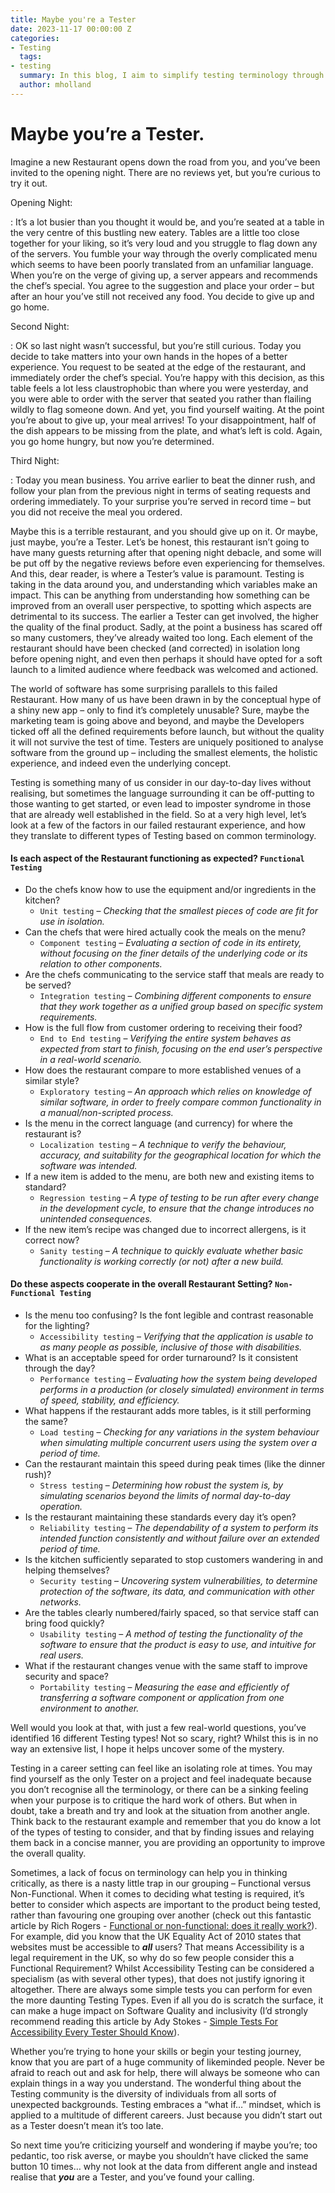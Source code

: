 ```yaml
---
title: Maybe you're a Tester
date: 2023-11-17 00:00:00 Z
categories:
- Testing
  tags:
- testing
  summary: In this blog, I aim to simplify testing terminology through the lens of real-world scenario comparison.
  author: mholland
---
```


# Maybe you’re a Tester.

Imagine a new Restaurant opens down the road from you, and you’ve been invited to the opening night. There are no reviews yet, but you’re curious to try it out.
 
Opening Night:

: It’s a lot busier than you thought it would be, and you’re seated at a table in the very centre of this bustling new eatery. Tables are a little too close together for your liking, so it’s very loud and you struggle to flag down any of the servers. You fumble your way through the overly complicated menu which seems to have been poorly translated from an unfamiliar language. When you’re on the verge of giving up, a server appears and recommends the chef’s special. You agree to the suggestion and place your order – but after an hour you’ve still not received any food. You decide to give up and go home.

Second Night:

: OK so last night wasn’t successful, but you’re still curious. Today you decide to take matters into your own hands in the hopes of a better experience. You request to be seated at the edge of the restaurant, and immediately order the chef’s special. You’re happy with this decision, as this table feels a lot less claustrophobic than where you were yesterday, and you were able to order with the server that seated you rather than flailing wildly to flag someone down. And yet, you find yourself waiting. At the point you’re about to give up, your meal arrives! To your disappointment, half of the dish appears to be missing from the plate, and what’s left is cold. Again, you go home hungry, but now you’re determined.

Third Night:

: Today you mean business. You arrive earlier to beat the dinner rush, and follow your plan from the previous night in terms of seating requests and ordering immediately. To your surprise you’re served in record time – but you did not receive the meal you ordered.


Maybe this is a terrible restaurant, and you should give up on it. Or maybe, just maybe, you’re a Tester. Let’s be honest, this restaurant isn’t going to have many guests returning after that opening night debacle, and some will be put off by the negative reviews before even experiencing for themselves. And this, dear reader, is where a Tester’s value is paramount. Testing is taking in the data around you, and understanding which variables make an impact. This can be anything from understanding how something can be improved from an overall user perspective, to spotting which aspects are detrimental to its success. The earlier a Tester can get involved, the higher the quality of the final product. Sadly, at the point a business has scared off so many customers, they’ve already waited too long. Each element of the restaurant should have been checked (and corrected) in isolation long before opening night, and even then perhaps it should have opted for a soft launch to a limited audience where feedback was welcomed and actioned.

The world of software has some surprising parallels to this failed Restaurant. How many of us have been drawn in by the conceptual hype of a shiny new app – only to find it’s completely unusable? Sure, maybe the marketing team is going above and beyond, and maybe the Developers ticked off all the defined requirements before launch, but without the quality it will not survive the test of time. Testers are uniquely positioned to analyse software from the ground up – including the smallest elements, the holistic experience, and indeed even the underlying concept.

Testing is something many of us consider in our day-to-day lives without realising, but sometimes the language surrounding it can be off-putting to those wanting to get started, or even lead to imposter syndrome in those that are already well established in the field. So at a very high level, let’s look at a few of the factors in our failed restaurant experience, and how they translate to different types of Testing based on common terminology.

#### Is each aspect of the Restaurant functioning as expected? `Functional Testing`

- Do the chefs know how to use the equipment and/or ingredients in the kitchen?
  - `Unit testing` – *Checking that the smallest pieces of code are fit for use in isolation.*
- Can the chefs that were hired actually cook the meals on the menu?
  - `Component testing` – *Evaluating a section of code in its entirety, without focusing on the finer details of the underlying code or its relation to other components.*</span>
- Are the chefs communicating to the service staff that meals are ready to be served?
  - `Integration testing` – *Combining different components to ensure that they work together as a unified group based on specific system requirements.*
- How is the full flow from customer ordering to receiving their food? 
  - `End to End testing` – *Verifying the entire system behaves as expected from start to finish, focusing on the end user’s perspective in a real-world scenario.*
- How does the restaurant compare to more established venues of a similar style?
  - `Exploratory testing` – *An approach which relies on knowledge of similar software, in order to freely compare common functionality in a manual/non-scripted process.*
- Is the menu in the correct language (and currency) for where the restaurant is?
  - `Localization testing` – *A technique to verify the behaviour, accuracy, and suitability for the geographical location for which the software was intended.*
- If a new item is added to the menu, are both new and existing items to standard?
  - `Regression testing` – *A type of testing to be run after every change in the development cycle, to ensure that the change introduces no unintended consequences.*
- If the new item’s recipe was changed due to incorrect allergens, is it correct now?
  - `Sanity testing` – *A technique to quickly evaluate whether basic functionality is working correctly (or not) after a new build.*

#### Do these aspects cooperate in the overall Restaurant Setting? `Non-Functional Testing`

- Is the menu too confusing? Is the font legible and contrast reasonable for the lighting? 
  - `Accessibility testing` – *Verifying that the application is usable to as many people as possible, inclusive of those with disabilities.*
- What is an acceptable speed for order turnaround? Is it consistent through the day?
  - `Performance testing` – *Evaluating how the system being developed performs in a production (or closely simulated) environment in terms of speed, stability, and efficiency.*
- What happens if the restaurant adds more tables, is it still performing the same? 
  - `Load testing` – *Checking for any variations in the system behaviour when simulating multiple concurrent users using the system over a period of time.*
- Can the restaurant maintain this speed during peak times (like the dinner rush)? 
  - `Stress testing` – *Determining how robust the system is, by simulating scenarios beyond the limits of normal day-to-day operation.*
- Is the restaurant maintaining these standards every day it’s open? 
  - `Reliability testing` – *The dependability of a system to perform its intended function consistently and without failure over an extended period of time.*
- Is the kitchen sufficiently separated to stop customers wandering in and helping themselves? 
  - `Security testing` – *Uncovering system vulnerabilities, to determine protection of the software, its data, and communication with other networks.*
- Are the tables clearly numbered/fairly spaced, so that service staff can bring food quickly? 
  - `Usability testing` – *A method of testing the functionality of the software to ensure that the product is easy to use, and intuitive for real users.*
- What if the restaurant changes venue with the same staff to improve security and space? 
  - `Portability testing` – *Measuring the ease and efficiently of transferring a software component or application from one environment to another.*

Well would you look at that, with just a few real-world questions, you’ve identified 16 different Testing types! Not so scary, right? Whilst this is in no way an extensive list, I hope it helps uncover some of the mystery.

Testing in a career setting can feel like an isolating role at times. You may find yourself as the only Tester on a project and feel inadequate because you don’t recognise all the terminology, or there can be a sinking feeling when your purpose is to critique the hard work of others. But when in doubt, take a breath and try and look at the situation from another angle. Think back to the restaurant example and remember that you do know a lot of the types of testing to consider, and that by finding issues and relaying them back in a concise manner, you are providing an opportunity to improve the overall quality.

Sometimes, a lack of focus on terminology can help you in thinking critically, as there is a nasty little trap in our grouping – Functional versus Non-Functional. When it comes to deciding what testing is required, it’s better to consider which aspects are important to the product being tested, rather than favouring one grouping over another (check out this fantastic article by Rich Rogers - [Functional or non-functional: does it really work?](https://richrtesting.com/2016/02/16/functional-or-non-functional-does-it-really-work/)). For example, did you know that the UK Equality Act of 2010 states that websites must be accessible to ***all*** users? That means Accessibility is a legal requirement in the UK, so why do so few people consider this a Functional Requirement? Whilst Accessibility Testing can be considered a specialism (as with several other types), that does not justify ignoring it altogether. There are always some simple tests you can perform for even the more daunting Testing Types. Even if all you do is scratch the surface, it can make a huge impact on Software Quality and inclusivity (I’d strongly recommend reading this article by Ady Stokes - [Simple Tests For Accessibility Every Tester Should Know](https://www.ministryoftesting.com/articles/simple-tests-for-accessibility-every-tester-should-know?s_id=16293301)).

Whether you’re trying to hone your skills or begin your testing journey, know that you are part of a huge community of likeminded people. Never be afraid to reach out and ask for help, there will always be someone who can explain things in a way you understand. The wonderful thing about the Testing community is the diversity of individuals from all sorts of unexpected backgrounds. Testing embraces a “what if…” mindset, which is applied to a multitude of different careers. Just because you didn’t start out as a Tester doesn’t mean it’s too late.

So next time you’re criticizing yourself and wondering if maybe you’re; too pedantic, too risk averse, or maybe you shouldn’t have clicked the same button 10 times… why not look at the data from different angle and instead realise that ***you*** are a Tester, and you’ve found your calling. 

 
